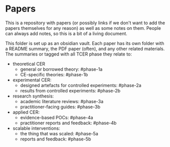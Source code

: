 # Papers

This is a repository with papers (or possibly links if we don't want to add the papers themselves for any reason) as well as some notes on them. People can always add notes, so this is a bit of a living document.

This folder is set up as an obsidian vault. Each paper has its own folder with a README summary, the PDF paper (often), and any other related materials. The summaries or tagged with all TCER phase they relate to:

- theoretical CER
  - general or borrowed theory: #phase-1a
  - CE-specific theories: #phase-1b
- experimental CER:
  - designed artefacts for controlled experiments: #phase-2a
  - results from controlled experiments: #phase-2b
- research synthesis:
  - academic literature reviews: #phase-3a
  - practitioner-facing guides: #phase-3b
- applied CER:
  - evidence-based POCs: #phase-4a
  - practitioner reports and feedback: #phase-4b
- scalable interventions:
  - the thing that was scaled: #phase-5a
  - reports and feedback: #phase-5b
